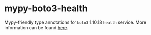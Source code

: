 # mypy-boto3-health

Mypy-friendly type annotations for `boto3` 1.10.18 `health` service.
More information can be found [here](https://github.com/vemel/mypy_boto3).